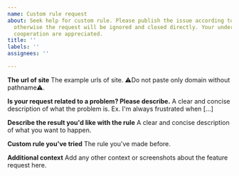 ```yaml
---
name: Custom rule request
about: Seek help for custom rule. Please publish the issue according to the guidelines,
  otherwise the request will be ignored and closed directly. Your understanding and
  cooperation are appreciated.
title: ''
labels: ''
assignees: ''

---
```


**The url of site**
The example urls of site. ⚠Do not paste only domain without pathname⚠.

**Is your request related to a problem? Please describe.**
A clear and concise description of what the problem is. Ex. I'm always frustrated when [...]

**Describe the result you'd like with the rule**
A clear and concise description of what you want to happen.

**Custom rule you've tried**
The rule you've made before.

**Additional context**
Add any other context or screenshots about the feature request here.
